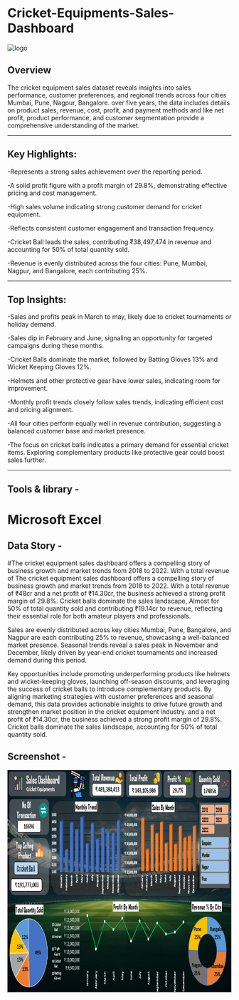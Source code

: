 # Cricket-Equipments-Sales-Dashboard
<img src="https://github.com/Devesh1745/Cricket-Equipments-Sales-Dashboard/blob/main/vecteezy_cricket-sport-equipments-bat-ball-gloves-on-green-lawn_11603486.jpg" alt="logo" width="800" height="500"/>

## Overview

The cricket equipment sales dataset reveals insights into sales performance, customer preferences, and regional trends across four cities Mumbai, Pune, Nagpur, Bangalore. over five years, the data includes details on product sales, revenue, cost, profit, and payment methods and like net profit, product performance, and customer segmentation provide a comprehensive understanding of the market.

---

## Key Highlights:
-Represents a strong sales achievement over the reporting period.

-A solid profit figure with a profit margin of 29.8%, demonstrating effective pricing and cost management.

-High sales volume indicating strong customer demand for cricket equipment.

-Reflects consistent customer engagement and transaction frequency.

-Cricket Ball leads the sales, contributing ₹38,497,474 in revenue and accounting for 50% of total quantity sold.

-Revenue is evenly distributed across the four cities: Pune, Mumbai, Nagpur, and Bangalore, each contributing 25%.

---

## Top Insights:

-Sales and profits peak in March to may, likely due to cricket tournaments or holiday demand.

-Sales dip in February and June, signaling an opportunity for targeted campaigns during these months.

-Cricket Balls dominate the market, followed by Batting Gloves 13% and Wicket Keeping Gloves 12%.

-Helmets and other protective gear have lower sales, indicating room for improvement.

-Monthly profit trends closely follow sales trends, indicating efficient cost and pricing alignment.

-All four cities perform equally well in revenue contribution, suggesting a balanced customer base and market presence.

-The focus on cricket balls indicates a primary demand for essential cricket items. Exploring complementary products like protective gear could boost sales further.

---
## Tools & library -
# Microsoft Excel



## Data Story -
#The cricket equipment sales dashboard offers a compelling story of business growth and market trends from 2018 to 2022. With a total revenue of The cricket equipment sales dashboard offers a compelling story of business growth and market trends from 2018 to 2022. With a total revenue of ₹48cr and a net profit of ₹14.30cr, the business achieved a strong profit margin of 29.8%. Cricket balls dominate the sales landscape, Almost for 50% of total quantity sold and contributing ₹19.14cr to revenue, reflecting their essential role for both amateur players and professionals.

Sales are evenly distributed across key cities Mumbai, Pune, Bangalore, and Nagpur are each contributing 25% to revenue, showcasing a well-balanced market presence. Seasonal trends reveal a sales peak in November and December, likely driven by year-end cricket tournaments and increased demand during this period.

Key opportunities include promoting underperforming products like helmets and wicket-keeping gloves, launching off-season discounts, and leveraging the success of cricket balls to introduce complementary products. By aligning marketing strategies with customer preferences and seasonal demand, this data provides actionable insights to drive future growth and strengthen market position in the cricket equipment industry. and a net profit of ₹14.30cr, the business achieved a strong profit margin of 29.8%. Cricket balls dominate the sales landscape, accounting for 50% of total quantity sold.



## Screenshot -

<img src="https://github.com/Devesh1745/Cricket-Equipments-Sales-Dashboard/blob/main/Dashboard.PNG" alt="myql-logo" width="1000" height="500"/>
